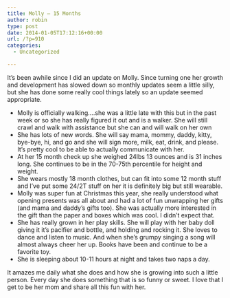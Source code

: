 ```yaml
---
title: Molly – 15 Months
author: robin
type: post
date: 2014-01-05T17:12:16+00:00
url: /?p=910
categories:
  - Uncategorized

---
```

It&#8217;s been awhile since I did an update on Molly. Since turning one her growth and development has slowed down so monthly updates seem a little silly, but she has done some really cool things lately so an update seemed appropriate.

  * <span style="line-height: 13px;">Molly is officially walking&#8230;.she was a little late with this but in the past week or so she has really figured it out and is a walker. She will still crawl and walk with assistance but she can and will walk on her own</span>
  * She has lots of new words. She will say mama, mommy, daddy, kitty, bye-bye, hi, and go and she will sign more, milk, eat, drink, and please. It&#8217;s pretty cool to be able to actually communicate with her.
  * At her 15 month check up she weighed 24lbs 13 ounces and is 31 inches long. She continues to be in the 70-75th percentile for height and weight.
  * She wears mostly 18 month clothes, but can fit into some 12 month stuff and I&#8217;ve put some 24/2T stuff on her it is definitely big but still wearable.
  * Molly was super fun at Christmas this year, she really understood what opening presents was all about and had a lot of fun unwrapping her gifts (and mama and daddy&#8217;s gifts too). She was actually more interested in the gift than the paper and boxes which was cool. I didn&#8217;t expect that.
  * She has really grown in her play skills. She will play with her baby doll giving it it&#8217;s pacifier and bottle, and holding and rocking it. She loves to dance and listen to music. And when she&#8217;s grumpy singing a song will almost always cheer her up. Books have been and continue to be a favorite toy.
  * She is sleeping about 10-11 hours at night and takes two naps a day.

It amazes me daily what she does and how she is growing into such a little person. Every day she does something that is so funny or sweet. I love that I get to be her mom and share all this fun with her.